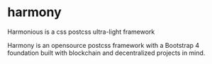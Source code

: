 # harmony
Harmonious is a css postcss ultra-light framework

Harmony is an opensource postcss framework with a Bootstrap 4 foundation built with blockchain and decentralized projects in mind.
